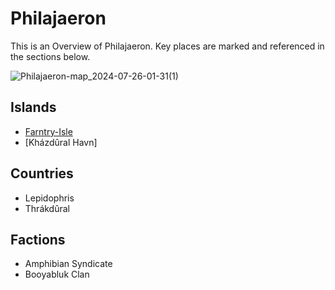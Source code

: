 # Philajaeron

This is an Overview of Philajaeron. Key places are marked and referenced in the sections below.

![Philajaeron-map_2024-07-26-01-31(1)](https://github.com/user-attachments/assets/4d54f253-4594-45f6-8156-0e2496515a7c)


## Islands
 - [Farntry-Isle](Farntry-Isle)
 - [Kházdûral Havn]


## Countries
 - Lepidophris
 - Thrákdûral

## Factions
 - Amphibian Syndicate
 - Booyabluk Clan


